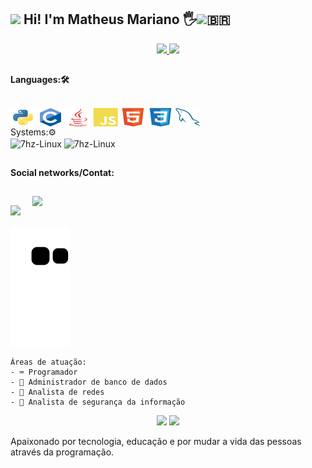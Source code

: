 ## <img src="https://raw.githubusercontent.com/alexnaiman/alexnaiman/master/resources/welcomeglitch.gif" width="50px" /> Hi! I'm Matheus Mariano 🖐️<img src="https://emojis.slackmojis.com/emojis/images/1531849430/4246/blob-sunglasses.gif?1531849430" width="30"/>🇧🇷

<div align="center">
  <a href="https://github.com/7h3uz">
  <img width="54%em" src="https://github-readme-stats.vercel.app/api?username=7h3uz&show_icons=true&theme=radical&include_all_commits=true&count_private=true"/>
  <img width="40%em" src="https://github-readme-stats.vercel.app/api/top-langs/?username=7h3uz&layout=compact&theme=tokyonight" most languages"/>
  </a>
</div>

  ##
  **Languages:🛠**
<div style="display: inline_block"><br>
  <img align="center" alt="7hz-Python" height="30" width="40" src="https://raw.githubusercontent.com/devicons/devicon/master/icons/python/python-original.svg">
  <img align="center" alt="7hz-C" height="30" width="40" src="https://raw.githubusercontent.com/devicons/devicon/master/icons/c/c-original.svg">
  <img align="center" alt="7hz-Jv" height="30" width="40" src="https://raw.githubusercontent.com/devicons/devicon/master/icons/java/java-plain.svg">
  <img align="center" alt="7hz-Js" height="30" width="40" src="https://raw.githubusercontent.com/devicons/devicon/master/icons/javascript/javascript-plain.svg">
  <img align="center" alt="7hz-HTML" height="30" width="40" src="https://raw.githubusercontent.com/devicons/devicon/master/icons/html5/html5-original.svg">
  <img align="center" alt="7hz-CSS" height="30" width="40" src="https://raw.githubusercontent.com/devicons/devicon/master/icons/css3/css3-original.svg">
  <img align="center" alt="7hz-SQL" height="30" width="40" src="https://raw.githubusercontent.com/devicons/devicon/master/icons/mysql/mysql-original.svg"><br>
  Systems:⚙️<br>
  <img align="center" alt="7hz-Linux" height="25" width="70" src="https://img.shields.io/badge/-Linux-05122A?style=flat&logo=linux&logoColor=white">
  <img align="center" alt="7hz-Linux" height="25" width="70" src="https://img.shields.io/badge/-Windows-05122A?style=flat&logo=Windows&logoColor=white">
</div>

  ##
  **Social networks/Contat:**
<div> 
  <a href="https://www.instagram.com/7h3us_" target="_blank"><img src="https://img.shields.io/badge/-Instagram-%23E4405F?style=for-the-badge&logo=instagram&logoColor=white" target="_blank"></a>
  <a href = "mailto:contatomatheus7h3uz@gmail.com"><img src="https://raw.githubusercontent.com/alexnaiman/alexnaiman/master/resources/gmail.png" height="35px" style="margin: 15px;" /></a>
 
  ![Snake animation](https://github.com/7h3uz/7h3uz/blob/output/github-contribution-grid-snake.svg)
  
    Áreas de atuação: 
    - ⌨️ Programador
    - 📂 Administrador de banco de dados
    - 🔌 Analista de redes
    - 🔐 Analista de segurança da informação
 
</div>
  <p align="center">
  <img height="180em" src="https://github-readme-streak-stats.herokuapp.com/?user=7h3uz" />
  <img height="180em" src="https://user-images.githubusercontent.com/22433243/121538215-faa36d80-c9da-11eb-9dce-0def2d07ff62.gif" />
  </p>  
<div> 
Apaixonado por tecnologia, educação e por mudar a vida das pessoas através da programação.
</div>

